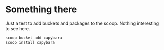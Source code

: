 # Something there

Just a test to add buckets and packages to the scoop. Nothing interesting to see here.

```bash
scoop bucket add capybara
scoop install capybara
```
